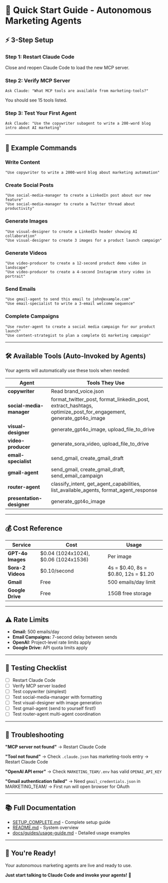 # 🚀 Quick Start Guide - Autonomous Marketing Agents

## ⚡ 3-Step Setup

### Step 1: Restart Claude Code
Close and reopen Claude Code to load the new MCP server.

### Step 2: Verify MCP Server
```
Ask Claude: "What MCP tools are available from marketing-tools?"
```

You should see 15 tools listed.

### Step 3: Test Your First Agent
```
Ask Claude: "Use the copywriter subagent to write a 200-word blog intro about AI marketing"
```

---

## 📝 Example Commands

### **Write Content**
```
"Use copywriter to write a 2000-word blog about marketing automation"
```

### **Create Social Posts**
```
"Use social-media-manager to create a LinkedIn post about our new feature"
"Use social-media-manager to create a Twitter thread about productivity"
```

### **Generate Images**
```
"Use visual-designer to create a LinkedIn header showing AI collaboration"
"Use visual-designer to create 3 images for a product launch campaign"
```

### **Generate Videos**
```
"Use video-producer to create a 12-second product demo video in landscape"
"Use video-producer to create a 4-second Instagram story video in portrait"
```

### **Send Emails**
```
"Use gmail-agent to send this email to john@example.com"
"Use email-specialist to write a 3-email welcome sequence"
```

### **Complete Campaigns**
```
"Use router-agent to create a social media campaign for our product launch"
"Use content-strategist to plan a complete Q1 marketing campaign"
```

---

## 🛠️ Available Tools (Auto-Invoked by Agents)

Your agents will automatically use these tools when needed:

| Agent | Tools They Use |
|-------|----------------|
| **copywriter** | Read brand_voice.json |
| **social-media-manager** | format_twitter_post, format_linkedin_post, extract_hashtags, optimize_post_for_engagement, generate_gpt4o_image |
| **visual-designer** | generate_gpt4o_image, upload_file_to_drive |
| **video-producer** | generate_sora_video, upload_file_to_drive |
| **email-specialist** | send_gmail, create_gmail_draft |
| **gmail-agent** | send_gmail, create_gmail_draft, send_email_campaign |
| **router-agent** | classify_intent, get_agent_capabilities, list_available_agents, format_agent_response |
| **presentation-designer** | generate_gpt4o_image |

---

## 💰 Cost Reference

| Service | Cost | Usage |
|---------|------|-------|
| **GPT-4o Images** | $0.04 (1024x1024), $0.06 (1024x1536) | Per image |
| **Sora-2 Videos** | $0.10/second | 4s = $0.40, 8s = $0.80, 12s = $1.20 |
| **Gmail** | Free | 500 emails/day limit |
| **Google Drive** | Free | 15GB free storage |

---

## ⚠️ Rate Limits

- **Gmail:** 500 emails/day
- **Email Campaigns:** 7-second delay between sends
- **OpenAI:** Project-level rate limits apply
- **Google Drive:** API quota limits apply

---

## 🎯 Testing Checklist

- [ ] Restart Claude Code
- [ ] Verify MCP server loaded
- [ ] Test copywriter (simplest)
- [ ] Test social-media-manager with formatting
- [ ] Test visual-designer with image generation
- [ ] Test gmail-agent (send to yourself first!)
- [ ] Test router-agent multi-agent coordination

---

## 🔧 Troubleshooting

**"MCP server not found"**
→ Restart Claude Code

**"Tool not found"**
→ Check `.claude.json` has marketing-tools entry
→ Restart Claude Code

**"OpenAI API error"**
→ Check `MARKETING_TEAM/.env` has valid `OPENAI_API_KEY`

**"Gmail authentication failed"**
→ Need `gmail_credentials.json` in MARKETING_TEAM/
→ First run will open browser for OAuth

---

## 📚 Full Documentation

- [SETUP_COMPLETE.md](SETUP_COMPLETE.md) - Complete setup guide
- [README.md](README.md) - System overview
- [docs/guides/usage-guide.md](docs/guides/usage-guide.md) - Detailed usage examples

---

## 🎊 You're Ready!

Your autonomous marketing agents are live and ready to use.

**Just start talking to Claude Code and invoke your agents!** 🚀
